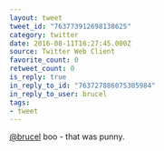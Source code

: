 ```yaml
---
layout: tweet
tweet_id: "763773912698138625"
category: twitter
date: 2016-08-11T16:27:45.000Z
source: Twitter Web Client
favorite_count: 0
retweet_count: 0
is_reply: true
in_reply_to_id: "763727886075305984"
in_reply_to_user: brucel
tags:
- tweet
---
```


[@brucel](https://twitter.com/@brucel) boo - that was punny.
